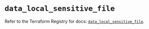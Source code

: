 # `data_local_sensitive_file`

Refer to the Terraform Registry for docs: [`data_local_sensitive_file`](https://registry.terraform.io/providers/hashicorp/local/2.5.2/docs/data-sources/sensitive_file).
